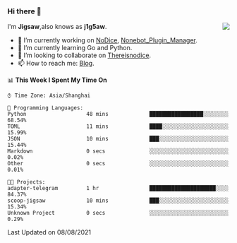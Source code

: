 ### Hi there 👋

<a href="#">
  <img align="right" src="https://github-readme-stats.vercel.app/api?username=j1g5awi&count_private=true&show_icons=true&title_color=80070B&text_color=B3B3B3&bg_color=212121&icon_color=80070B" />
</a>

I'm **Jigsaw**,also knows as **j1g5aw**.

- 🔭 I’m currently working on [NoDice](https://github.com/thereisnodice/nodice2), [Nonebot_Plugin_Manager](https://github.com/Jigsaw111/nonebot_plugin_manager).
- 🌱 I’m currently learning Go and Python.
- 👯 I’m looking to collaborate on [Thereisnodice](https://github.com/thereisnodice).
- 📫 How to reach me: [Blog](https://blog.maddestroyer.xyz/).

<!--START_SECTION:waka-->
📊 **This Week I Spent My Time On** 

```text
⌚︎ Time Zone: Asia/Shanghai

💬 Programming Languages: 
Python                   48 mins             █████████████████░░░░░░░░   68.54% 
TOML                     11 mins             ████░░░░░░░░░░░░░░░░░░░░░   15.99% 
JSON                     10 mins             ███░░░░░░░░░░░░░░░░░░░░░░   15.44% 
Markdown                 0 secs              ░░░░░░░░░░░░░░░░░░░░░░░░░   0.02% 
Other                    0 secs              ░░░░░░░░░░░░░░░░░░░░░░░░░   0.01%

🐱‍💻 Projects: 
adapter-telegram         1 hr                █████████████████████░░░░   84.37% 
scoop-jigsaw             10 mins             ███░░░░░░░░░░░░░░░░░░░░░░   15.34% 
Unknown Project          0 secs              ░░░░░░░░░░░░░░░░░░░░░░░░░   0.29%

```


 Last Updated on 08/08/2021
<!--END_SECTION:waka-->
